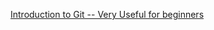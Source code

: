 [Introduction to Git -- Very Useful for beginners](https://www.notion.so/Introduction-to-Git-ac396a0697704709a12b6a0e545db049)
